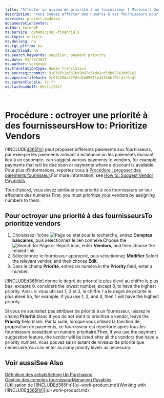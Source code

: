 ```yaml
---
title: "Affecter un niveau de priorité à un fournisseur | Microsoft Docs"
description: "Vous pouvez affecter des numéros à vos fournisseurs pour les classer par ordre de priorité et faciliter des propositions de paiement dans Financials."
services: project-madeira
documentationcenter: 
author: SorenGP
ms.service: dynamics365-financials
ms.topic: article
ms.devlang: na
ms.tgt_pltfrm: na
ms.workload: na
ms.search.keywords: supplier, payment priority
ms.date: 03/29/2017
ms.author: sgroespe
ms.translationtype: Human Translation
ms.sourcegitcommit: 81636fc2e661bd9b07c54da1cd5d0d27e30d01a2
ms.openlocfilehash: 2c91b28daf27ddd2b698ffe4338bbf92fd1f9adf
ms.contentlocale: fr-fr
ms.lasthandoff: 09/11/2017

---
```

# <a name="how-to-prioritize-vendors"></a><span data-ttu-id="82486-103">Procédure : octroyer une priorité à des fournisseurs</span><span class="sxs-lookup"><span data-stu-id="82486-103">How to: Prioritize Vendors</span></span>
[!INCLUDE[d365fin](includes/d365fin_md.md)]<span data-ttu-id="82486-104"> peut proposer différents paiements aux fournisseurs, par exemple les paiements arrivant à échéance ou les paiements donnant lieu à un escompte.</span><span class="sxs-lookup"><span data-stu-id="82486-104"> can suggest various payments to vendors, for example, payments that will be due soon or payments where a discount is available.</span></span> <span data-ttu-id="82486-105">Pour plus d'informations, reportez vous à [Procédure : proposer des paiements fournisseur](payables-how-suggest-vendor-payments.md).</span><span class="sxs-lookup"><span data-stu-id="82486-105">For more information, see [How to: Suggest Vendor Payments](payables-how-suggest-vendor-payments.md).</span></span>

<span data-ttu-id="82486-106">Tout d'abord, vous devez attribuer une priorité à vos fournisseurs en leur affectant des numéros.</span><span class="sxs-lookup"><span data-stu-id="82486-106">First, you must prioritize your vendors by assigning numbers to them.</span></span>

## <a name="to-prioritize-vendors"></a><span data-ttu-id="82486-107">Pour octroyer une priorité à des fournisseurs</span><span class="sxs-lookup"><span data-stu-id="82486-107">To prioritize vendors</span></span>
1. <span data-ttu-id="82486-108">Choisissez l'icône ![Page ou état pour la recherche](media/ui-search/search_small.png "icône Page ou état pour la recherche"), entrez **Comptes bancaires**, puis sélectionnez le lien connexe.</span><span class="sxs-lookup"><span data-stu-id="82486-108">Choose the ![Search for Page or Report](media/ui-search/search_small.png "Search for Page or Report icon") icon, enter **Vendors**, and then choose the related link.</span></span>
2. <span data-ttu-id="82486-109">Sélectionnez le fournisseur approprié, puis sélectionnez **Modifier**.</span><span class="sxs-lookup"><span data-stu-id="82486-109">Select the relevant vendor, and then choose **Edit**.</span></span>
3. <span data-ttu-id="82486-110">Dans le champ **Priorité**, entrez un numéro.</span><span class="sxs-lookup"><span data-stu-id="82486-110">In the **Priority** field, enter a number.</span></span>

[!INCLUDE[d365fin](includes/d365fin_md.md)]<span data-ttu-id="82486-111"> donne le degré de priorité le plus élevé au chiffre le plus bas, excepté 0.</span><span class="sxs-lookup"><span data-stu-id="82486-111"> considers the lowest number, except 0, to have the highest priority.</span></span> <span data-ttu-id="82486-112">Ainsi, si vous utilisez 1, 2 et 3, le chiffre 1 a le degré de priorité le plus élevé.</span><span class="sxs-lookup"><span data-stu-id="82486-112">So, for example, if you use 1, 2, and 3, then 1 will have the highest priority.</span></span>

<span data-ttu-id="82486-113">Si vous ne souhaitez pas attribuer de priorité à un fournisseur, laissez le champ **Priorité** blanc.</span><span class="sxs-lookup"><span data-stu-id="82486-113">If you do not want to prioritize a vendor, leave the **Priority** field blank.</span></span> <span data-ttu-id="82486-114">Par la suite, lorsque vous utilisez la fonction de proposition de paiements, ce fournisseur est répertorié après tous les fournisseurs possédant un numéro prioritaire.</span><span class="sxs-lookup"><span data-stu-id="82486-114">Then, if you use the payment suggestion feature, the vendor will be listed after all the vendors that have a priority number.</span></span> <span data-ttu-id="82486-115">Vous pouvez saisir autant de niveaux de priorité que nécessaire.</span><span class="sxs-lookup"><span data-stu-id="82486-115">You can enter as many priority levels as necessary.</span></span>

## <a name="see-also"></a><span data-ttu-id="82486-116">Voir aussi</span><span class="sxs-lookup"><span data-stu-id="82486-116">See Also</span></span>
[<span data-ttu-id="82486-117">Définition des achats</span><span class="sxs-lookup"><span data-stu-id="82486-117">Setting Up Purchasing</span></span>](purchasing-setup-purchasing.md)  
[<span data-ttu-id="82486-118">Gestion des comptes fournisseur</span><span class="sxs-lookup"><span data-stu-id="82486-118">Managing Payables</span></span>](payables-manage-payables.md)  
<span data-ttu-id="82486-119">[Utilisation de [!INCLUDE[d365fin](includes/d365fin_md.md)]](ui-work-product.md)</span><span class="sxs-lookup"><span data-stu-id="82486-119">[Working with [!INCLUDE[d365fin](includes/d365fin_md.md)]](ui-work-product.md)</span></span>


